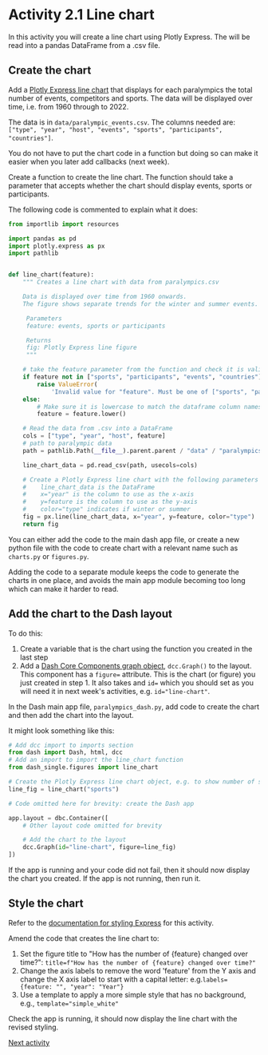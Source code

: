# Activity 2.1 Line chart

In this activity you will create a line chart using Plotly Express. The will be read into a pandas DataFrame from a .csv
file.

## Create the chart

Add a [Plotly Express line chart](https://plotly.com/python-api-reference/generated/plotly.express.line.html) that
displays for each paralympics the total number of events, competitors and sports. The data will be displayed over time,
i.e. from 1960 through to 2022.

The data is in `data/paralympic_events.csv`. The columns needed
are: `["type", "year", "host", "events", "sports", "participants", "countries"]`.

You do not have to put the chart code in a function but doing so can make it easier when you later add callbacks (next
week).

Create a function to create the line chart. The function should take a parameter that accepts whether the chart should display events,
sports or participants.

The following code is commented to explain what it does:

```python
from importlib import resources

import pandas as pd
import plotly.express as px
import pathlib


def line_chart(feature):
    """ Creates a line chart with data from paralympics.csv

    Data is displayed over time from 1960 onwards.
    The figure shows separate trends for the winter and summer events.

     Parameters
     feature: events, sports or participants

     Returns
     fig: Plotly Express line figure
     """

    # take the feature parameter from the function and check it is valid
    if feature not in ["sports", "participants", "events", "countries"]:
        raise ValueError(
            'Invalid value for "feature". Must be one of ["sports", "participants", "events", "countries"]')
    else:
        # Make sure it is lowercase to match the dataframe column names
        feature = feature.lower()

    # Read the data from .csv into a DataFrame
    cols = ["type", "year", "host", feature]
    # path to paralympic data
    path = pathlib.Path(__file__).parent.parent / "data" / "paralympics.csv"

    line_chart_data = pd.read_csv(path, usecols=cols)

    # Create a Plotly Express line chart with the following parameters
    #    line_chart_data is the DataFrame
    #    x="year" is the column to use as the x-axis
    #    y=feature is the column to use as the y-axis
    #    color="type" indicates if winter or summer
    fig = px.line(line_chart_data, x="year", y=feature, color="type")
    return fig
```

You can either add the code to the main dash app file, or create a new python file with the code to create chart with a
relevant name such as `charts.py` or `figures.py`.

Adding the code to a separate module keeps the code to generate the charts in one place, and avoids the main app module
becoming too long which can make it harder to read.

## Add the chart to the Dash layout

To do this:

1. Create a variable that is the chart using the function you created in the last step
2. Add a [Dash Core Components graph object](https://dash.plotly.com/dash-core-components/graph), `dcc.Graph()` to the
   layout. This component has a `figure=` attribute. This is the chart (or figure) you just created in step 1. It also
   takes and `id=` which you should set as you will need it in next week's activities, e.g. `id="line-chart"`.

In the Dash main app file, `paralympics_dash.py`, add code to create the chart and then add the chart into the layout.

It might look something like this:

```python
# Add dcc import to imports section
from dash import Dash, html, dcc
# Add an import to import the line_chart function
from dash_single.figures import line_chart

# Create the Plotly Express line chart object, e.g. to show number of sports
line_fig = line_chart("sports")

# Code omitted here for brevity: create the Dash app

app.layout = dbc.Container([
    # Other layout code omitted for brevity

    # Add the chart to the layout
    dcc.Graph(id="line-chart", figure=line_fig)
])
```

If the app is running and your code did not fail, then it should now display the chart you created. If the app is not
running, then run it.

## Style the chart

Refer to the [documentation for styling Express](https://plotly.com/python/styling-plotly-express/) for this activity.

Amend the code that creates the line chart to:

1. Set the figure title to "How has the number of {feature} changed over time?":
   `title=f"How has the number of {feature} changed over time?"`
2. Change the axis labels to remove the word 'feature' from the Y axis and change the X axis label
   to start with a capital letter: e.g.`labels={feature: "", "year": "Year"}`
3. Use a template to apply a more simple style that has no background, e.g., `template="simple_white"`

Check the app is running, it should now display the line chart with the revised styling.

[Next activity](2-3-bar-chart.md)